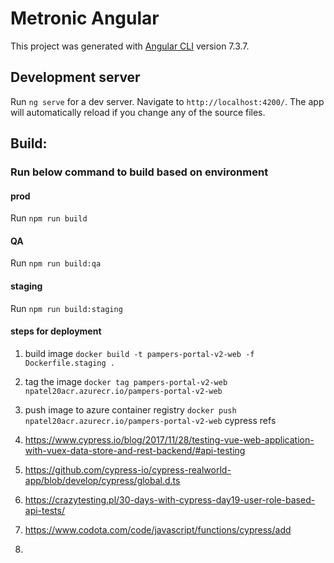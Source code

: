 # Metronic Angular

This project was generated with [Angular CLI](https://github.com/angular/angular-cli) version 7.3.7.

## Development server

Run `ng serve` for a dev server. Navigate to `http://localhost:4200/`. The app will automatically reload if you change any of the source files.

## Build:
### Run below command to build based on environment

#### prod
Run `npm run build`

#### QA
Run `npm run build:qa`

#### staging
Run `npm run build:staging`

#### steps for deployment

1. build image
`
docker build -t pampers-portal-v2-web -f Dockerfile.staging .
`

2. tag the image
`
docker tag pampers-portal-v2-web npatel20acr.azurecr.io/pampers-portal-v2-web
`

3. push image to azure container registry
`
docker push npatel20acr.azurecr.io/pampers-portal-v2-web
`
cypress refs

1. https://www.cypress.io/blog/2017/11/28/testing-vue-web-application-with-vuex-data-store-and-rest-backend/#api-testing
2. https://github.com/cypress-io/cypress-realworld-app/blob/develop/cypress/global.d.ts
3. https://crazytesting.pl/30-days-with-cypress-day19-user-role-based-api-tests/
4. https://www.codota.com/code/javascript/functions/cypress/add
5. 